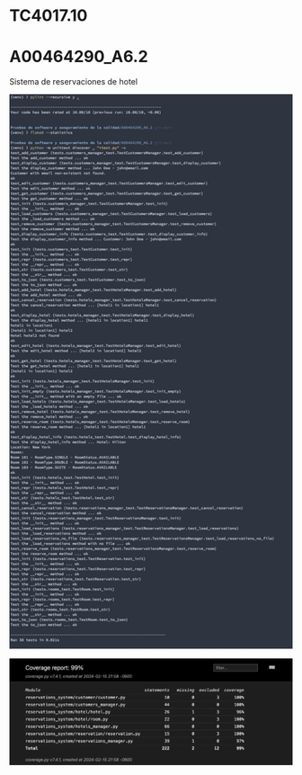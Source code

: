 # TC4017.10
# A00464290_A6.2

Sistema de reservaciones de hotel

<!-- output.png -->
![output](output.png)

<!-- coverage.png -->
![coverage](coverage.png)
